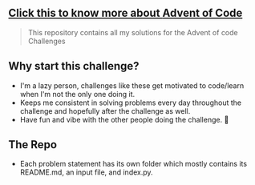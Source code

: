 ## [Click this to know more about **Advent of Code**](https://adventofcode.com/2020/about)

>This repository contains all my solutions for the Advent of code Challenges

## Why start this challenge?
- I'm a lazy person, challenges like these get motivated to code/learn when I'm not the only one doing it.
- Keeps me consistent in solving problems every day throughout the challenge and hopefully after the challenge as well.
- Have fun and vibe with the other people doing the challenge. 🙌

## The Repo
- Each problem statement has its own folder which mostly contains its README.md, an input file, and index.py.